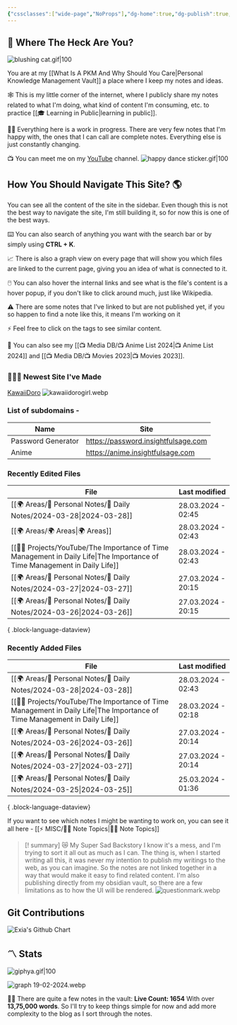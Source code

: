 ```yaml
---
{"cssclasses":["wide-page","NoProps"],"dg-home":true,"dg-publish":true,"permalink":"/000-digital-garden/start-here/","tags":["gardenEntry"],"dgPassFrontmatter":true,"noteIcon":"3","created":"2023-12-10T08:50:33.353+05:30","updated":"2024-03-20T02:30:27.618+05:30"}
---
```


## 🫨 Where The Heck Are You?

![blushing cat.gif|100](/img/user/%F0%9F%9B%A2%EF%B8%8F%20Resources/%F0%9F%93%81%20Files/%F0%9F%93%B8Images/blushing%20cat.gif)

You are at my [[What Is A PKM And Why Should You Care\|Personal Knowledge Management Vault]] a place where I keep my notes and ideas.

🕸️ This is my little corner of the internet, where I publicly share my notes related to what I'm doing, what kind of content I'm consuming, etc. to practice [[🎓 Learning in Public\|learning in public]].

👷🏻 Everything here is a work in progress. There are very few notes that I'm happy with, the ones that I can call are complete notes. Everything else is just constantly changing.

📺 You can meet me on my [YouTube](https://youtube.com/@varunpaherwar) channel.
![happy dance sticker.gif|100](/img/user/%F0%9F%9B%A2%EF%B8%8F%20Resources/%F0%9F%93%81%20Files/%F0%9F%93%B8Images/happy%20dance%20sticker.gif)
## How You Should Navigate This Site? 🌎
You can see all the content of the site in the sidebar. Even though this is not the best way to navigate the site, I'm still building it, so for now this is one of the best ways.

⌨️ You can also search of anything you want with the search bar or by simply using **CTRL + K**.

📈 There is also a graph view on every page that will show you which files are linked to the current page, giving you an idea of what is connected to it.

🖱️ You can also hover the internal links and see what is the file's content is a hover popup, if you don't like to click around much, just like Wikipedia.

⚠️ There are some notes that I've linked to but are not published yet, if you so happen to find a note like this, it means I'm working on it

⚡ Feel free to click on the tags to see similar content.

🎥 You can also see my [[📺 Media DB/📺 Anime List 2024\|📺 Anime List 2024]] and [[📺 Media DB/📺 Movies 2023\|📺 Movies 2023]].
### 🧑🏻‍💻 Newest Site I've Made
[KawaiiDoro](https://kawaiidoro.com)
![kawaiidorogirl.webp](/img/user/%F0%9F%9B%A2%EF%B8%8F%20Resources/%F0%9F%93%81%20Files/KawaiiDoro/kawaiidorogirl.webp)

### List of subdomains -
| Name | Site |
| ---- | ---- |
| Password Generator | https://password.insightfulsage.com |
| Anime | https://anime.insightfulsage.com |

### Recently Edited Files
| File                                                                                                                          | Last modified      |
| ----------------------------------------------------------------------------------------------------------------------------- | ------------------ |
| [[🌍 Areas/📧 Personal Notes/📓 Daily Notes/2024-03-28\|2024-03-28]]                                                       | 28.03.2024 - 02:45 |
| [[🌍 Areas/🌍 Areas\|🌍 Areas]]                                                                                            | 28.03.2024 - 02:43 |
| [[👷🏻 Projects/YouTube/The Importance of Time Management in Daily Life\|The Importance of Time Management in Daily Life]] | 28.03.2024 - 02:43 |
| [[🌍 Areas/📧 Personal Notes/📓 Daily Notes/2024-03-27\|2024-03-27]]                                                       | 27.03.2024 - 20:15 |
| [[🌍 Areas/📧 Personal Notes/📓 Daily Notes/2024-03-26\|2024-03-26]]                                                       | 27.03.2024 - 20:15 |

{ .block-language-dataview}

### Recently Added Files
| File                                                                                                                          | Last modified      |
| ----------------------------------------------------------------------------------------------------------------------------- | ------------------ |
| [[🌍 Areas/📧 Personal Notes/📓 Daily Notes/2024-03-28\|2024-03-28]]                                                       | 28.03.2024 - 02:43 |
| [[👷🏻 Projects/YouTube/The Importance of Time Management in Daily Life\|The Importance of Time Management in Daily Life]] | 28.03.2024 - 02:18 |
| [[🌍 Areas/📧 Personal Notes/📓 Daily Notes/2024-03-26\|2024-03-26]]                                                       | 27.03.2024 - 20:14 |
| [[🌍 Areas/📧 Personal Notes/📓 Daily Notes/2024-03-27\|2024-03-27]]                                                       | 27.03.2024 - 20:14 |
| [[🌍 Areas/📧 Personal Notes/📓 Daily Notes/2024-03-25\|2024-03-25]]                                                       | 25.03.2024 - 01:36 |

{ .block-language-dataview}

If you want to see which notes I might be wanting to work on, you can see it all here - [[⚡ MISC/✍🏻 Note Topics\|✍🏻 Note Topics]]

>[! summary]  😿 My Super Sad Backstory
> I know it's a mess, and I'm trying to sort it all out as much as I can.
The thing is, when I started writing all this, it was never my intention to publish my writings to the web, as you can imagine.
So the notes are not linked together in a way that would make it easy to find related content.
I'm also publishing directly from my obsidian vault, so there are a few limitations as to how the UI will be rendered.
> ![questionmark.webp](/img/user/%F0%9F%9B%A2%EF%B8%8F%20Resources/%F0%9F%93%81%20Files/%F0%9F%93%B8Images/questionmark.webp)

## Git Contributions
<img src="https://ghchart.rshah.org/5F3F9E/ooexiaoo" alt="Exia's Github Chart" />

## 〽️ Stats
![giphya.gif|100](/img/user/%F0%9F%9B%A2%EF%B8%8F%20Resources/%F0%9F%93%81%20Files/%F0%9F%93%B8Images/giphya.gif)

![graph 19-02-2024.webp](/img/user/%F0%9F%9B%A2%EF%B8%8F%20Resources/%F0%9F%93%81%20Files/%F0%9F%93%B8Images/graph%2019-02-2024.webp)

😵‍💫 There are quite a few notes in the vault:
**Live Count: 1654** With over **13,75,000 words**.
So I'll try to keep things simple for now and add more complexity to the blog as I sort through the notes.